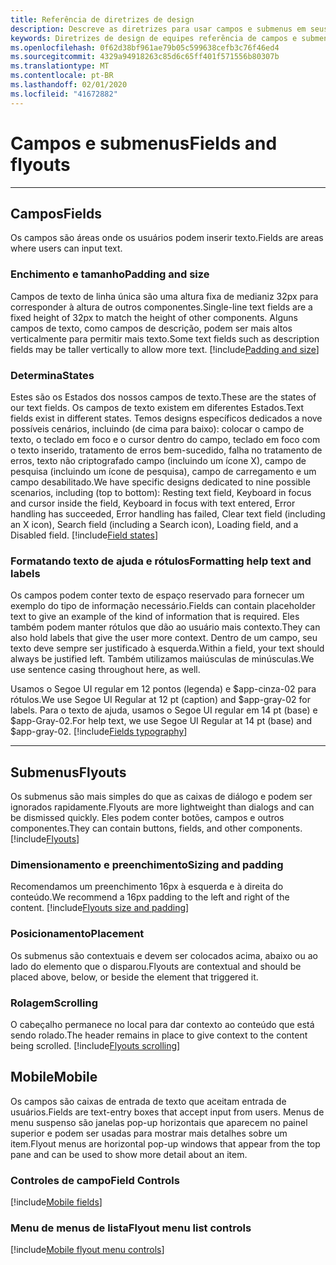 ```yaml
---
title: Referência de diretrizes de design
description: Descreve as diretrizes para usar campos e submenus em seus aplicativos
keywords: Diretrizes de design de equipes referência de campos e submenus
ms.openlocfilehash: 0f62d38bf961ae79b05c599638cefb3c76f46ed4
ms.sourcegitcommit: 4329a94918263c85d6c65ff401f571556b80307b
ms.translationtype: MT
ms.contentlocale: pt-BR
ms.lasthandoff: 02/01/2020
ms.locfileid: "41672882"
---
```

# <a name="fields-and-flyouts"></a><span data-ttu-id="6b601-104">Campos e submenus</span><span class="sxs-lookup"><span data-stu-id="6b601-104">Fields and flyouts</span></span>

---

## <a name="fields"></a><span data-ttu-id="6b601-105">Campos</span><span class="sxs-lookup"><span data-stu-id="6b601-105">Fields</span></span>

<span data-ttu-id="6b601-106">Os campos são áreas onde os usuários podem inserir texto.</span><span class="sxs-lookup"><span data-stu-id="6b601-106">Fields are areas where users can input text.</span></span>

### <a name="padding-and-size"></a><span data-ttu-id="6b601-107">Enchimento e tamanho</span><span class="sxs-lookup"><span data-stu-id="6b601-107">Padding and size</span></span>

<span data-ttu-id="6b601-108">Campos de texto de linha única são uma altura fixa de medianiz 32px para corresponder à altura de outros componentes.</span><span class="sxs-lookup"><span data-stu-id="6b601-108">Single-line text fields are a fixed height of 32px to match the height of other components.</span></span> <span data-ttu-id="6b601-109">Alguns campos de texto, como campos de descrição, podem ser mais altos verticalmente para permitir mais texto.</span><span class="sxs-lookup"><span data-stu-id="6b601-109">Some text fields such as description fields may be taller vertically to allow more text.</span></span>
[!include[Padding and size](~/includes/design/fields-image-padding.html)]

### <a name="states"></a><span data-ttu-id="6b601-110">Determina</span><span class="sxs-lookup"><span data-stu-id="6b601-110">States</span></span>

<span data-ttu-id="6b601-111">Estes são os Estados dos nossos campos de texto.</span><span class="sxs-lookup"><span data-stu-id="6b601-111">These are the states of our text fields.</span></span> <span data-ttu-id="6b601-112">Os campos de texto existem em diferentes Estados.</span><span class="sxs-lookup"><span data-stu-id="6b601-112">Text fields exist in different states.</span></span> <span data-ttu-id="6b601-113">Temos designs específicos dedicados a nove possíveis cenários, incluindo (de cima para baixo): colocar o campo de texto, o teclado em foco e o cursor dentro do campo, teclado em foco com o texto inserido, tratamento de erros bem-sucedido, falha no tratamento de erros, texto não criptografado campo (incluindo um ícone X), campo de pesquisa (incluindo um ícone de pesquisa), campo de carregamento e um campo desabilitado.</span><span class="sxs-lookup"><span data-stu-id="6b601-113">We have specific designs dedicated to nine possible scenarios, including (top to bottom): Resting text field, Keyboard in focus and cursor inside the field, Keyboard in focus with text entered, Error handling has succeeded, Error handling has failed, Clear text field (including an X icon), Search field (including a Search icon), Loading field, and a Disabled field.</span></span>
[!include[Field states](~/includes/design/fields-image-states.html)]

### <a name="formatting-help-text-and-labels"></a><span data-ttu-id="6b601-114">Formatando texto de ajuda e rótulos</span><span class="sxs-lookup"><span data-stu-id="6b601-114">Formatting help text and labels</span></span>

<span data-ttu-id="6b601-115">Os campos podem conter texto de espaço reservado para fornecer um exemplo do tipo de informação necessário.</span><span class="sxs-lookup"><span data-stu-id="6b601-115">Fields can contain placeholder text to give an example of the kind of information that is required.</span></span> <span data-ttu-id="6b601-116">Eles também podem manter rótulos que dão ao usuário mais contexto.</span><span class="sxs-lookup"><span data-stu-id="6b601-116">They can also hold labels that give the user more context.</span></span> <span data-ttu-id="6b601-117">Dentro de um campo, seu texto deve sempre ser justificado à esquerda.</span><span class="sxs-lookup"><span data-stu-id="6b601-117">Within a field, your text should always be justified left.</span></span> <span data-ttu-id="6b601-118">Também utilizamos maiúsculas de minúsculas.</span><span class="sxs-lookup"><span data-stu-id="6b601-118">We use sentence casing throughout here, as well.</span></span>

<span data-ttu-id="6b601-119">Usamos o Segoe UI regular em 12 pontos (legenda) e $app-cinza-02 para rótulos.</span><span class="sxs-lookup"><span data-stu-id="6b601-119">We use Segoe UI Regular at 12 pt (caption) and $app-gray-02 for labels.</span></span> <span data-ttu-id="6b601-120">Para o texto de ajuda, usamos o Segoe UI regular em 14 pt (base) e $app-Gray-02.</span><span class="sxs-lookup"><span data-stu-id="6b601-120">For help text, we use Segoe UI Regular at 14 pt (base) and $app-gray-02.</span></span>
[!include[Fields typography](~/includes/design/fields-image-typography.html)]

---

## <a name="flyouts"></a><span data-ttu-id="6b601-121">Submenus</span><span class="sxs-lookup"><span data-stu-id="6b601-121">Flyouts</span></span>

<span data-ttu-id="6b601-122">Os submenus são mais simples do que as caixas de diálogo e podem ser ignorados rapidamente.</span><span class="sxs-lookup"><span data-stu-id="6b601-122">Flyouts are more lightweight than dialogs and can be dismissed quickly.</span></span> <span data-ttu-id="6b601-123">Eles podem conter botões, campos e outros componentes.</span><span class="sxs-lookup"><span data-stu-id="6b601-123">They can contain buttons, fields, and other components.</span></span>
[!include[Flyouts](~/includes/design/flyouts-image.html)]

### <a name="sizing-and-padding"></a><span data-ttu-id="6b601-124">Dimensionamento e preenchimento</span><span class="sxs-lookup"><span data-stu-id="6b601-124">Sizing and padding</span></span>

<span data-ttu-id="6b601-125">Recomendamos um preenchimento 16px à esquerda e à direita do conteúdo.</span><span class="sxs-lookup"><span data-stu-id="6b601-125">We recommend a 16px padding to the left and right of the content.</span></span>
[!include[Flyouts size and padding](~/includes/design/flyouts-image-sizepadding.html)]

### <a name="placement"></a><span data-ttu-id="6b601-126">Posicionamento</span><span class="sxs-lookup"><span data-stu-id="6b601-126">Placement</span></span>

<span data-ttu-id="6b601-127">Os submenus são contextuais e devem ser colocados acima, abaixo ou ao lado do elemento que o disparou.</span><span class="sxs-lookup"><span data-stu-id="6b601-127">Flyouts are contextual and should be placed above, below, or beside the element that triggered it.</span></span>

### <a name="scrolling"></a><span data-ttu-id="6b601-128">Rolagem</span><span class="sxs-lookup"><span data-stu-id="6b601-128">Scrolling</span></span>

<span data-ttu-id="6b601-129">O cabeçalho permanece no local para dar contexto ao conteúdo que está sendo rolado.</span><span class="sxs-lookup"><span data-stu-id="6b601-129">The header remains in place to give context to the content being scrolled.</span></span>
[!include[Flyouts scrolling](~/includes/design/flyouts-image-scrolling.html)]

## <a name="mobile"></a><span data-ttu-id="6b601-130">Mobile</span><span class="sxs-lookup"><span data-stu-id="6b601-130">Mobile</span></span>

<span data-ttu-id="6b601-131">Os campos são caixas de entrada de texto que aceitam entrada de usuários.</span><span class="sxs-lookup"><span data-stu-id="6b601-131">Fields are text-entry boxes that accept input from users.</span></span> <span data-ttu-id="6b601-132">Menus de menu suspenso são janelas pop-up horizontais que aparecem no painel superior e podem ser usadas para mostrar mais detalhes sobre um item.</span><span class="sxs-lookup"><span data-stu-id="6b601-132">Flyout menus are horizontal pop-up windows that appear from the top pane and can be used to show more detail about an item.</span></span>

### <a name="field-controls"></a><span data-ttu-id="6b601-133">Controles de campo</span><span class="sxs-lookup"><span data-stu-id="6b601-133">Field Controls</span></span>

[!include[Mobile fields](~/includes/design/fields-mobile-image.html)]

### <a name="flyout-menu-list-controls"></a><span data-ttu-id="6b601-134">Menu de menus de lista</span><span class="sxs-lookup"><span data-stu-id="6b601-134">Flyout menu list controls</span></span>

[!include[Mobile flyout menu controls](~/includes/design/flyout-menu-mobile-image.html)]
